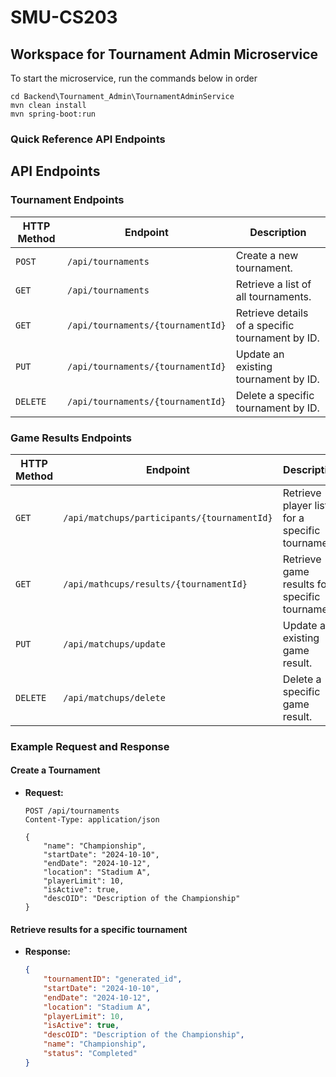 # SMU-CS203

## Workspace for Tournament Admin Microservice

To start the microservice, run the commands below in order

```console
cd Backend\Tournament_Admin\TournamentAdminService
mvn clean install
mvn spring-boot:run
```

### Quick Reference API Endpoints

## API Endpoints

### Tournament Endpoints

| HTTP Method | Endpoint                             | Description                                         |
|-------------|-------------------------------------|-----------------------------------------------------|
| `POST`      | `/api/tournaments`                 | Create a new tournament.                            |
| `GET`       | `/api/tournaments`                 | Retrieve a list of all tournaments.                 |
| `GET`       | `/api/tournaments/{tournamentId}`  | Retrieve details of a specific tournament by ID.   |
| `PUT`       | `/api/tournaments/{tournamentId}`  | Update an existing tournament by ID.                |
| `DELETE`    | `/api/tournaments/{tournamentId}`  | Delete a specific tournament by ID.                 |

### Game Results Endpoints

| HTTP Method | Endpoint                             | Description                                         |
|-------------|-------------------------------------|-----------------------------------------------------|
| `GET`       | `/api/matchups/participants/{tournamentId}` | Retrieve player list  for a specific tournament. |
| `GET`       | `/api/mathcups/results/{tournamentId}` | Retrieve game results for a specific tournament.    |
| `PUT`       | `/api/matchups/update`  | Update an existing game result.               |
| `DELETE`    | `/api/matchups/delete`  | Delete a specific game result.             |

### Example Request and Response

#### Create a Tournament
- **Request:**
    ```http
    POST /api/tournaments
    Content-Type: application/json

    {
        "name": "Championship",
        "startDate": "2024-10-10",
        "endDate": "2024-10-12",
        "location": "Stadium A",
        "playerLimit": 10,
        "isActive": true,
        "descOID": "Description of the Championship"
    }
    ```

#### Retrieve results for a specific tournament
- **Response:** 
    ```json
    {
        "tournamentID": "generated_id",
        "startDate": "2024-10-10",
        "endDate": "2024-10-12",
        "location": "Stadium A",
        "playerLimit": 10,
        "isActive": true,
        "descOID": "Description of the Championship",
        "name": "Championship",
        "status": "Completed"
    }
    ```
